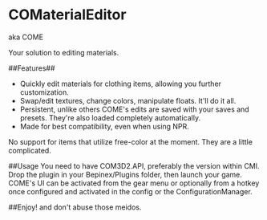 # COMaterialEditor
aka COME

Your solution to editing materials.

##Features##
- Quickly edit materials for clothing items, allowing you further customization.
- Swap/edit textures, change colors, manipulate floats. It'll do it all.
- Persistent, unlike others COME's edits are saved with your saves and presets. They're also loaded completely automatically.
- Made for best compatibility, even when using NPR.

No support for items that utilize free-color at the moment. They are a little complicated.

##Usage
You need to have COM3D2.API, preferably the version within CMI. Drop the plugin in your Bepinex/Plugins folder, then launch your game. COME's UI can be activated from the gear menu or optionally from a hotkey once configured and activated in the config or the ConfigurationManager.

##Enjoy!
and don't abuse those meidos.

